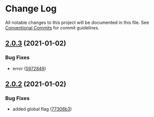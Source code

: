 # Change Log

All notable changes to this project will be documented in this file.
See [Conventional Commits](https://conventionalcommits.org) for commit guidelines.

## [2.0.3](https://github.com/skyslit/ark-core/compare/v2.0.2...v2.0.3) (2021-01-02)


### Bug Fixes

* error ([5972849](https://github.com/skyslit/ark-core/commit/59728494565f0e58ebbdf18f394c42e70ff81931))





## [2.0.2](https://github.com/skyslit/ark-core/compare/v2.0.1...v2.0.2) (2021-01-02)


### Bug Fixes

* added global flag ([77306b3](https://github.com/skyslit/ark-core/commit/77306b3226343259282a9c253fef479eb1cba58f))
